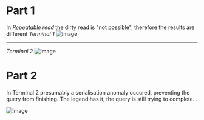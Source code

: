 # Part 1

In *Repeatable read* the dirty read is "not possible", therefore the results are different
*Terminal 1*
![image](https://user-images.githubusercontent.com/69856251/113670960-6b1dcd80-96be-11eb-8ffc-eab02d335565.png)
_____________________________

*Terminal 2*
![image](https://user-images.githubusercontent.com/69856251/113671022-7d980700-96be-11eb-8f22-1de9672b4a14.png)

# Part 2

In Terminal 2 presumably a serialisation anomaly occured, preventing the query from finishing.
The legend has it, the query is still trying to complete...

![image](https://user-images.githubusercontent.com/69856251/113672146-05324580-96c0-11eb-9bde-36a16eaa71a7.png)

